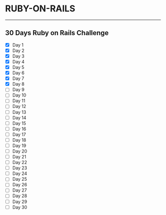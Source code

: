 # RUBY-ON-RAILS

---

## 30 Days Ruby on Rails Challenge

 - [x] Day 1
 - [x] Day 2
 - [x] Day 3
 - [x] Day 4
 - [x] Day 5
 - [x] Day 6
 - [x] Day 7
 - [x] Day 8
 - [ ] Day 9
 - [ ] Day 10
 - [ ] Day 11
 - [ ] Day 12
 - [ ] Day 13
 - [ ] Day 14
 - [ ] Day 15
 - [ ] Day 16
 - [ ] Day 17
 - [ ] Day 18
 - [ ] Day 19
 - [ ] Day 20
 - [ ] Day 21
 - [ ] Day 22
 - [ ] Day 23
 - [ ] Day 24
 - [ ] Day 25
 - [ ] Day 26
 - [ ] Day 27
 - [ ] Day 28
 - [ ] Day 29
 - [ ] Day 30

